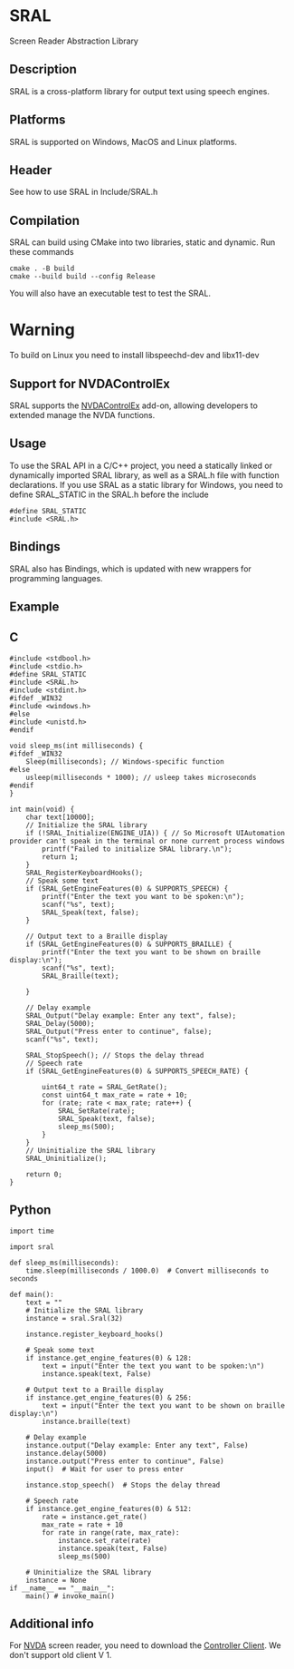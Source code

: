 # SRAL
Screen Reader Abstraction Library
## Description
SRAL is a cross-platform library for output text using speech engines.

## Platforms
SRAL is supported on Windows, MacOS and Linux platforms.

## Header
See how to use SRAL in Include/SRAL.h

## Compilation
SRAL can build using CMake into two libraries, static and dynamic.
Run these commands
```
cmake . -B build
cmake --build build --config Release
```

You will also have an executable test to test the SRAL.


# Warning
To build on Linux you need to install libspeechd-dev and libx11-dev


## Support for NVDAControlEx

SRAL supports the [NVDAControlEx](https://github.com/m1maker/NVDAControlEx) add-on, allowing developers to extended manage the NVDA functions.

## Usage

To use the SRAL API in a C/C++ project, you need a statically linked or dynamically imported SRAL library, as well as a SRAL.h file with function declarations.
If you use SRAL as a static library for Windows, you need to define SRAL_STATIC in the SRAL.h before the include
```
#define SRAL_STATIC
#include <SRAL.h>
```

## Bindings
SRAL also has Bindings, which is updated with new wrappers for programming languages.

## Example
## C
```
#include <stdbool.h>
#include <stdio.h>
#define SRAL_STATIC
#include <SRAL.h>
#include <stdint.h>
#ifdef _WIN32
#include <windows.h>
#else
#include <unistd.h>
#endif

void sleep_ms(int milliseconds) {
#ifdef _WIN32
	Sleep(milliseconds); // Windows-specific function
#else
	usleep(milliseconds * 1000); // usleep takes microseconds
#endif
}

int main(void) {
	char text[10000];
	// Initialize the SRAL library
	if (!SRAL_Initialize(ENGINE_UIA)) { // So Microsoft UIAutomation provider can't speak in the terminal or none current process windows
		printf("Failed to initialize SRAL library.\n");
		return 1;
	}
	SRAL_RegisterKeyboardHooks();
	// Speak some text
	if (SRAL_GetEngineFeatures(0) & SUPPORTS_SPEECH) {
		printf("Enter the text you want to be spoken:\n");
		scanf("%s", text);
		SRAL_Speak(text, false);
	}

	// Output text to a Braille display
	if (SRAL_GetEngineFeatures(0) & SUPPORTS_BRAILLE) {
		printf("Enter the text you want to be shown on braille display:\n");
		scanf("%s", text);
		SRAL_Braille(text);

	}

	// Delay example
	SRAL_Output("Delay example: Enter any text", false);
	SRAL_Delay(5000);
	SRAL_Output("Press enter to continue", false);
	scanf("%s", text);

	SRAL_StopSpeech(); // Stops the delay thread
	// Speech rate
	if (SRAL_GetEngineFeatures(0) & SUPPORTS_SPEECH_RATE) {

		uint64_t rate = SRAL_GetRate();
		const uint64_t max_rate = rate + 10;
		for (rate; rate < max_rate; rate++) {
			SRAL_SetRate(rate);
			SRAL_Speak(text, false);
			sleep_ms(500);
		}
	}
	// Uninitialize the SRAL library
	SRAL_Uninitialize();

	return 0;
}

```

## Python
```
import time

import sral

def sleep_ms(milliseconds):
    time.sleep(milliseconds / 1000.0)  # Convert milliseconds to seconds

def main():
    text = ""
    # Initialize the SRAL library
    instance = sral.Sral(32)

    instance.register_keyboard_hooks()

    # Speak some text
    if instance.get_engine_features(0) & 128:
        text = input("Enter the text you want to be spoken:\n")
        instance.speak(text, False)

    # Output text to a Braille display
    if instance.get_engine_features(0) & 256:
        text = input("Enter the text you want to be shown on braille display:\n")
        instance.braille(text)

    # Delay example
    instance.output("Delay example: Enter any text", False)
    instance.delay(5000)
    instance.output("Press enter to continue", False)
    input()  # Wait for user to press enter

    instance.stop_speech()  # Stops the delay thread

    # Speech rate
    if instance.get_engine_features(0) & 512:
        rate = instance.get_rate()
        max_rate = rate + 10
        for rate in range(rate, max_rate):
            instance.set_rate(rate)
            instance.speak(text, False)
            sleep_ms(500)

    # Uninitialize the SRAL library
    instance = None
if __name__ == "__main__":
    main() # invoke_main()

```


## Additional info
For [NVDA](https://github.com/nvaccess/nvda) screen reader, you need to download the [Controller Client](https://www.nvaccess.org/files/nvda/releases/stable/). We don't support old client V 1.

